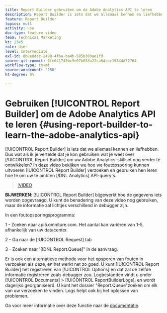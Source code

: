 ```yaml
---
title: Report Builder gebruiken om de Adobe Analytics API te leren
description: Report Builder is iets dat we allemaal kennen en liefhebben. Dus wat als ik je zou vertellen dat je wat je weet over Report Builder zou kunnen gebruiken om je Adobe Analytics skillset nog verder te verbeteren? In deze video bekijken we hoe we foutopsporingsverzoeken van Report Builder kunnen uitvoeren en gebruiken we deze om te leren hoe we uw eigen API-query's voor Analytics kunnen maken.
feature: Report Builder
topics: null
activity: use
doc-type: feature video
team: Technical Marketing
kt: 2345
role: User
level: Intermediate
exl-id: 8b8e0dac-2498-4fba-ba4b-585b309ae1fd
source-git-commit: 8fc641743bc9e07b838a22ca64ccc15344d52764
workflow-type: tm+mt
source-wordcount: '258'
ht-degree: 0%

---
```


# Gebruiken [!UICONTROL Report Builder] om de Adobe Analytics API te leren {#using-report-builder-to-learn-the-adobe-analytics-api}

[!UICONTROL Report Builder] is iets dat we allemaal kennen en liefhebben. Dus wat als ik je vertelde dat je kon gebruiken wat je weet over [!UICONTROL Report Builder] om uw Adobe Analytics-skillset nog verder te ontwikkelen? In deze video bekijken we hoe we foutopsporing kunnen uitvoeren [!UICONTROL Report Builder] verzoeken en gebruiken hen leren hoe te om uw te ambten [!DNL Analytics] API-query&#39;s.

>[!VIDEO](https://video.tv.adobe.com/v/25442/?quality=12&learn=on)

**BIJWERKEN**: [!UICONTROL Report Builder] bijgewerkt hoe de gegevens iets worden opgevraagd. U kunt de benadering van deze video nog gebruiken, maar de informatie zal lichtjes verschillend in debugger zijn.

In een foutopsporingsprogramma:

1 - Zoeken naar api5.omniture.com. Het aantal kan variëren van 1-5, afhankelijk van uw datacenter.

2 - Ga naar de [!UICONTROL Request] tab

3 - Zoeken naar &#39;[!DNL Report.Queue]&quot; in de aanvraag.

Er is ook een alternatieve methode voor het opsporen van fouten in verzoeken als deze, en het werkt net zo goed. U kunt [!UICONTROL Report Builder] het registreren van [!UICONTROL Options] en dat zal de zelfde informatie registreren zoals debugger zou. Logbestanden vindt u onder [!UICONTROL Documents] > [!UICONTROL ReportBuilderLogs], en wordt dagelijks georganiseerd. U kunt het dossier &quot;Report.Queue&quot;zoeken om elk van uw verzoeken te vinden. Logs helpt ook bij het oplossen van problemen.

Ga voor meer informatie over deze functie naar de [documentatie](https://www.adobe.io/).
